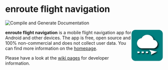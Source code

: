 # enroute flight navigation

![Compile and Generate Documentation](https://github.com/Akaflieg-Freiburg/enroute/workflows/Compile%20and%20Generate%20Documentation/badge.svg)

<img align="right" src="generatedSources/metadata/de.akaflieg_freiburg.enroute.png" width="100">**enroute flight navigation** is a mobile flight navigation app for Android and other devices. The app is free, open source and 100% non-commercial and does not collect user data. You can find more information on the [homepage](https://akaflieg-freiburg.github.io/enroute).

Please have a look at the [wiki pages](https://github.com/Akaflieg-Freiburg/enroute/wiki) for developer information.
